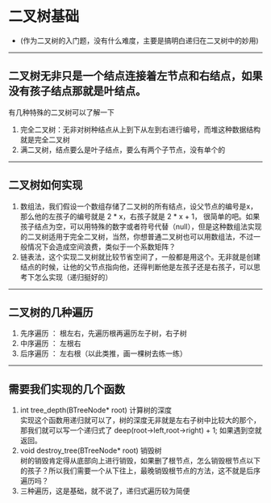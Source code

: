 # 二叉树基础
* (作为二叉树的入门题，没有什么难度，主要是搞明白递归在二叉树中的妙用)
---
## 二叉树无非只是一个结点连接着左节点和右结点，如果没有孩子结点那就是叶结点。
有几种特殊的二叉树可以了解一下
1. 完全二叉树：无非对树种结点从上到下从左到右进行编号，而堆这种数据结构就是完全二叉树
2. 满二叉树，结点要么是叶子结点，要么有两个子节点，没有单个的
---
## 二叉树如何实现
1. 数组法，我们假设一个数组存储了二叉树的所有结点，设父节点的编号是x，那么他的左孩子的编号就是 2 * x，右孩子就是 2 * x + 1， 很简单的吧。如果孩子结点为空，可以用特殊的数字或者符号代替（null），但是这种数组法实现的二叉树适用于完全二叉树，当然，你想普通二叉树也可以用数组法，不过一般情况下会造成空间浪费，类似于一个系数矩阵？
2. 链表法，这个实现二叉树就比较节省空间了，一般都是用这个。无非就是创建结点的时候，让他的父节点指向他，还得判断他是左孩子还是右孩子，可以思考下怎么实现（递归挺好的） 

---
## 二叉树的几种遍历
1. 先序遍历 ： 根左右，先遍历根再遍历左子树，右子树
2. 中序遍历 ： 左根右
3. 后序遍历 ： 左右根（以此类推，画一棵树去练一练）
---
## 需要我们实现的几个函数
1. int tree_depth(BTreeNode* root) 计算树的深度 <br>
 实现这个函数用递归就可以了，树的深度无非就是左右子树中比较大的那个，那我们就可以写一个递归式了 deep(root->left,root->right) + 1; 如果遇到空就返回。
 2. void destroy_tree(BTreeNode* root) 销毁树 <br>
  树的销毁肯定得从底部向上进行销毁，如果删了根节点，怎么销毁根节点以下的孩子？所以我们需要一个从下往上，最晚销毁根节点的方法，这不就是后序遍历吗？
3. 三种遍历，这是基础，就不说了，递归式遍历较为简便 